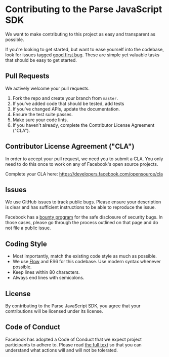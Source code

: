 # Contributing to the Parse JavaScript SDK
We want to make contributing to this project as easy and transparent as possible.

If you're looking to get started, but want to ease yourself into the codebase, look for issues tagged [good first bug](https://github.com/ParsePlatform/Parse-SDK-JS/labels/good%20first%20bug). These are simple yet valuable tasks that should be easy to get started.

## Pull Requests
We actively welcome your pull requests.

1. Fork the repo and create your branch from `master`.
2. If you've added code that should be tested, add tests
3. If you've changed APIs, update the documentation.
4. Ensure the test suite passes.
5. Make sure your code lints.
6. If you haven't already, complete the Contributor License Agreement ("CLA").

## Contributor License Agreement ("CLA")
In order to accept your pull request, we need you to submit a CLA. You only need to do this once to work on any of Facebook's open source projects.

Complete your CLA here: <https://developers.facebook.com/opensource/cla>

## Issues
We use GitHub issues to track public bugs. Please ensure your description is clear and has sufficient instructions to be able to reproduce the issue.

Facebook has a [bounty program](https://www.facebook.com/whitehat/) for the safe disclosure of security bugs. In those cases, please go through the process outlined on that page and do not file a public issue.

## Coding Style
* Most importantly, match the existing code style as much as possible.
* We use [Flow](http://flowtype.org/) and ES6 for this codebase. Use modern syntax whenever possible.
* Keep lines within 80 characters.
* Always end lines with semicolons.

## License
By contributing to the Parse JavaScript SDK, you agree that your contributions will be licensed under its license.

## Code of Conduct
Facebook has adopted a Code of Conduct that we expect project participants to adhere to. Please read [the full text](https://code.facebook.com/codeofconduct) so that you can understand what actions will and will not be tolerated.
